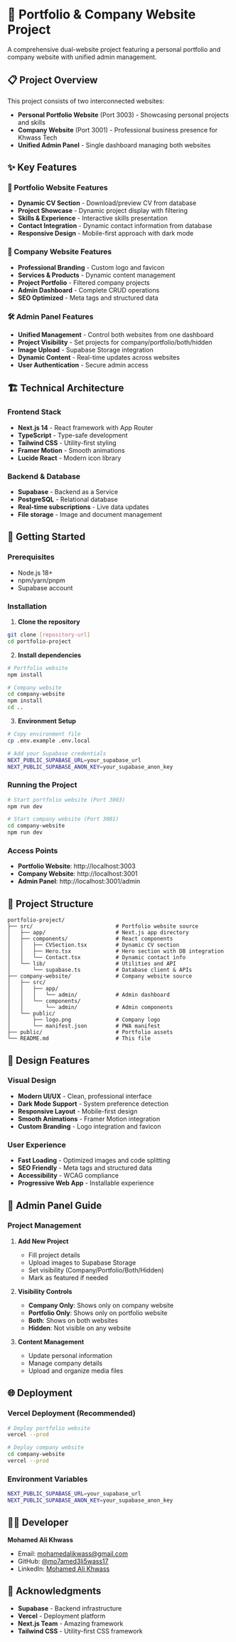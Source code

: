 # 🚀 Portfolio & Company Website Project

A comprehensive dual-website project featuring a personal portfolio and company website with unified admin management.

## 📋 Project Overview

This project consists of two interconnected websites:
- **Personal Portfolio Website** (Port 3003) - Showcasing personal projects and skills
- **Company Website** (Port 3001) - Professional business presence for Khwass Tech
- **Unified Admin Panel** - Single dashboard managing both websites

## ✨ Key Features

### 🎯 Portfolio Website Features
- **Dynamic CV Section** - Download/preview CV from database
- **Project Showcase** - Dynamic project display with filtering
- **Skills & Experience** - Interactive skills presentation
- **Contact Integration** - Dynamic contact information from database
- **Responsive Design** - Mobile-first approach with dark mode

### 🏢 Company Website Features
- **Professional Branding** - Custom logo and favicon
- **Services & Products** - Dynamic content management
- **Project Portfolio** - Filtered company projects
- **Admin Dashboard** - Complete CRUD operations
- **SEO Optimized** - Meta tags and structured data

### 🛠️ Admin Panel Features
- **Unified Management** - Control both websites from one dashboard
- **Project Visibility** - Set projects for company/portfolio/both/hidden
- **Image Upload** - Supabase Storage integration
- **Dynamic Content** - Real-time updates across websites
- **User Authentication** - Secure admin access

## 🏗️ Technical Architecture

### Frontend Stack
- **Next.js 14** - React framework with App Router
- **TypeScript** - Type-safe development
- **Tailwind CSS** - Utility-first styling
- **Framer Motion** - Smooth animations
- **Lucide React** - Modern icon library

### Backend & Database
- **Supabase** - Backend as a Service
- **PostgreSQL** - Relational database
- **Real-time subscriptions** - Live data updates
- **File storage** - Image and document management

## 🚀 Getting Started

### Prerequisites
- Node.js 18+ 
- npm/yarn/pnpm
- Supabase account

### Installation

1. **Clone the repository**
```bash
git clone [repository-url]
cd portfolio-project
```

2. **Install dependencies**
```bash
# Portfolio website
npm install

# Company website  
cd company-website
npm install
cd ..
```

3. **Environment Setup**
```bash
# Copy environment file
cp .env.example .env.local

# Add your Supabase credentials
NEXT_PUBLIC_SUPABASE_URL=your_supabase_url
NEXT_PUBLIC_SUPABASE_ANON_KEY=your_supabase_anon_key
```

### Running the Project

```bash
# Start portfolio website (Port 3003)
npm run dev

# Start company website (Port 3001) 
cd company-website
npm run dev
```

### Access Points
- **Portfolio Website**: http://localhost:3003
- **Company Website**: http://localhost:3001  
- **Admin Panel**: http://localhost:3001/admin

## 📁 Project Structure

```
portfolio-project/
├── src/                          # Portfolio website source
│   ├── app/                      # Next.js app directory
│   ├── components/               # React components
│   │   ├── CVSection.tsx         # Dynamic CV section
│   │   ├── Hero.tsx              # Hero section with DB integration
│   │   └── Contact.tsx           # Dynamic contact info
│   └── lib/                      # Utilities and API
│       └── supabase.ts           # Database client & APIs
├── company-website/              # Company website source
│   ├── src/
│   │   ├── app/
│   │   │   └── admin/            # Admin dashboard
│   │   └── components/
│   │       └── admin/            # Admin components
│   └── public/
│       ├── logo.png              # Company logo
│       └── manifest.json         # PWA manifest
├── public/                       # Portfolio assets
└── README.md                     # This file
```

## 🎨 Design Features

### Visual Design
- **Modern UI/UX** - Clean, professional interface
- **Dark Mode Support** - System preference detection
- **Responsive Layout** - Mobile-first design
- **Smooth Animations** - Framer Motion integration
- **Custom Branding** - Logo integration and favicon

### User Experience
- **Fast Loading** - Optimized images and code splitting
- **SEO Friendly** - Meta tags and structured data
- **Accessibility** - WCAG compliance
- **Progressive Web App** - Installable experience

## 🔧 Admin Panel Guide

### Project Management
1. **Add New Project**
   - Fill project details
   - Upload images to Supabase Storage
   - Set visibility (Company/Portfolio/Both/Hidden)
   - Mark as featured if needed

2. **Visibility Controls**
   - **Company Only**: Shows only on company website
   - **Portfolio Only**: Shows only on portfolio website  
   - **Both**: Shows on both websites
   - **Hidden**: Not visible on any website

3. **Content Management**
   - Update personal information
   - Manage company details
   - Upload and organize media files

## 🌐 Deployment

### Vercel Deployment (Recommended)
```bash
# Deploy portfolio website
vercel --prod

# Deploy company website
cd company-website
vercel --prod
```

### Environment Variables
```bash
NEXT_PUBLIC_SUPABASE_URL=your_supabase_url
NEXT_PUBLIC_SUPABASE_ANON_KEY=your_supabase_anon_key
```

## 👨‍💻 Developer

**Mohamed Ali Khwass**
- Email: mohamedalikwass@gmail.com
- GitHub: [@mo7amed3li5wass17](https://github.com/mo7amed3li5wass17)
- LinkedIn: [Mohamed Ali Khwass](https://linkedin.com/in/mohamedalikwass)

## 🙏 Acknowledgments

- **Supabase** - Backend infrastructure
- **Vercel** - Deployment platform
- **Next.js Team** - Amazing framework
- **Tailwind CSS** - Utility-first CSS framework
